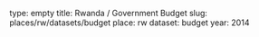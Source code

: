 type: empty
title: Rwanda / Government Budget
slug: places/rw/datasets/budget
place: rw
dataset: budget
year: 2014
